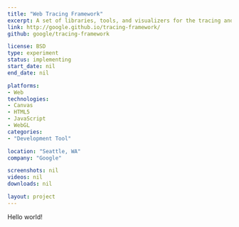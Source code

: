 ```yaml
---
title: "Web Tracing Framework"
excerpt: A set of libraries, tools, and visualizers for the tracing and investigation of complex web application.
link: http://google.github.io/tracing-framework/
github: google/tracing-framework

license: BSD
type: experiment
status: implementing
start_date: nil
end_date: nil

platforms:
- Web
technologies:
- Canvas
- HTML5
- JavaScript
- WebGL
categories:
- "Development Tool"

location: "Seattle, WA"
company: "Google"

screenshots: nil
videos: nil
downloads: nil

layout: project
---
```


Hello world!

